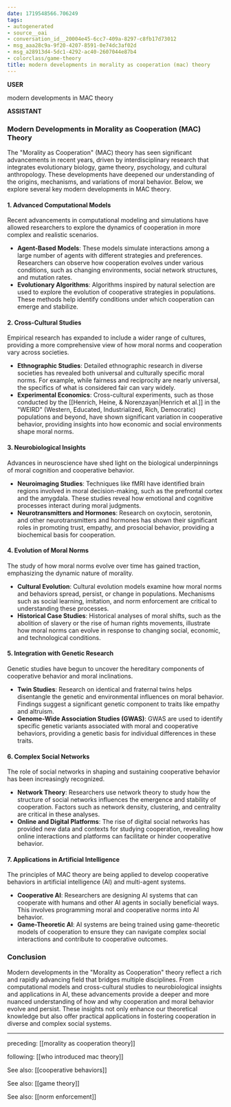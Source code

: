 ```yaml
---
date: 1719548566.706249
tags:
- autogenerated
- source__oai
- conversation_id__20004e45-6cc7-409a-8297-c8fb17d73012
- msg_aaa28c9a-9f20-4207-8591-0e74dc3af02d
- msg_a28913d4-5dc1-4292-ac40-2607044e87b4
- colorclass/game-theory
title: modern developments in morality as cooperation (mac) theory
---
```


**USER**

modern developments in MAC theory


**ASSISTANT**

### Modern Developments in Morality as Cooperation (MAC) Theory

The "Morality as Cooperation" (MAC) theory has seen significant advancements in recent years, driven by interdisciplinary research that integrates evolutionary biology, game theory, psychology, and cultural anthropology. These developments have deepened our understanding of the origins, mechanisms, and variations of moral behavior. Below, we explore several key modern developments in MAC theory.

#### 1. Advanced Computational Models

Recent advancements in computational modeling and simulations have allowed researchers to explore the dynamics of cooperation in more complex and realistic scenarios.

- **Agent-Based Models**: These models simulate interactions among a large number of agents with different strategies and preferences. Researchers can observe how cooperation evolves under various conditions, such as changing environments, social network structures, and mutation rates.
- **Evolutionary Algorithms**: Algorithms inspired by natural selection are used to explore the evolution of cooperative strategies in populations. These methods help identify conditions under which cooperation can emerge and stabilize.

#### 2. Cross-Cultural Studies

Empirical research has expanded to include a wider range of cultures, providing a more comprehensive view of how moral norms and cooperation vary across societies.

- **Ethnographic Studies**: Detailed ethnographic research in diverse societies has revealed both universal and culturally specific moral norms. For example, while fairness and reciprocity are nearly universal, the specifics of what is considered fair can vary widely.
- **Experimental Economics**: Cross-cultural experiments, such as those conducted by the [[Henrich, Heine, & Norenzayan|Henrich et al.]] in the "WEIRD" (Western, Educated, Industrialized, Rich, Democratic) populations and beyond, have shown significant variation in cooperative behavior, providing insights into how economic and social environments shape moral norms.

#### 3. Neurobiological Insights

Advances in neuroscience have shed light on the biological underpinnings of moral cognition and cooperative behavior.

- **Neuroimaging Studies**: Techniques like fMRI have identified brain regions involved in moral decision-making, such as the prefrontal cortex and the amygdala. These studies reveal how emotional and cognitive processes interact during moral judgments.
- **Neurotransmitters and Hormones**: Research on oxytocin, serotonin, and other neurotransmitters and hormones has shown their significant roles in promoting trust, empathy, and prosocial behavior, providing a biochemical basis for cooperation.

#### 4. Evolution of Moral Norms

The study of how moral norms evolve over time has gained traction, emphasizing the dynamic nature of morality.

- **Cultural Evolution**: Cultural evolution models examine how moral norms and behaviors spread, persist, or change in populations. Mechanisms such as social learning, imitation, and norm enforcement are critical to understanding these processes.
- **Historical Case Studies**: Historical analyses of moral shifts, such as the abolition of slavery or the rise of human rights movements, illustrate how moral norms can evolve in response to changing social, economic, and technological conditions.

#### 5. Integration with Genetic Research

Genetic studies have begun to uncover the hereditary components of cooperative behavior and moral inclinations.

- **Twin Studies**: Research on identical and fraternal twins helps disentangle the genetic and environmental influences on moral behavior. Findings suggest a significant genetic component to traits like empathy and altruism.
- **Genome-Wide Association Studies (GWAS)**: GWAS are used to identify specific genetic variants associated with moral and cooperative behaviors, providing a genetic basis for individual differences in these traits.

#### 6. Complex Social Networks

The role of social networks in shaping and sustaining cooperative behavior has been increasingly recognized.

- **Network Theory**: Researchers use network theory to study how the structure of social networks influences the emergence and stability of cooperation. Factors such as network density, clustering, and centrality are critical in these analyses.
- **Online and Digital Platforms**: The rise of digital social networks has provided new data and contexts for studying cooperation, revealing how online interactions and platforms can facilitate or hinder cooperative behavior.

#### 7. Applications in Artificial Intelligence

The principles of MAC theory are being applied to develop cooperative behaviors in artificial intelligence (AI) and multi-agent systems.

- **Cooperative AI**: Researchers are designing AI systems that can cooperate with humans and other AI agents in socially beneficial ways. This involves programming moral and cooperative norms into AI behavior.
- **Game-Theoretic AI**: AI systems are being trained using game-theoretic models of cooperation to ensure they can navigate complex social interactions and contribute to cooperative outcomes.

### Conclusion

Modern developments in the "Morality as Cooperation" theory reflect a rich and rapidly advancing field that bridges multiple disciplines. From computational models and cross-cultural studies to neurobiological insights and applications in AI, these advancements provide a deeper and more nuanced understanding of how and why cooperation and moral behavior evolve and persist. These insights not only enhance our theoretical knowledge but also offer practical applications in fostering cooperation in diverse and complex social systems.


---

preceding: [[morality as cooperation theory]]  


following: [[who introduced mac theory]]

See also: [[cooperative behaviors]]


See also: [[game theory]]


See also: [[norm enforcement]]